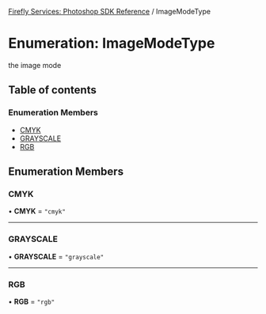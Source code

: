 [Firefly Services: Photoshop SDK Reference](../index.md) / ImageModeType

# Enumeration: ImageModeType

the image mode

## Table of contents

### Enumeration Members

- [CMYK](ImageModeType.md#cmyk)
- [GRAYSCALE](ImageModeType.md#grayscale)
- [RGB](ImageModeType.md#rgb)

## Enumeration Members

### CMYK

• **CMYK** = ``"cmyk"``

___

### GRAYSCALE

• **GRAYSCALE** = ``"grayscale"``

___

### RGB

• **RGB** = ``"rgb"``
